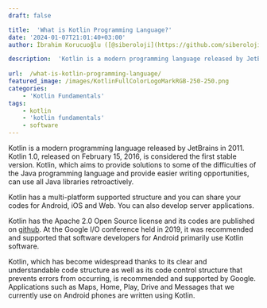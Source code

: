 ```yaml
---
draft: false

title:  'What is Kotlin Programming Language?'
date: '2024-01-07T21:01:40+03:00'
author: İbrahim Korucuoğlu ([@siberoloji](https://github.com/siberoloji))

description:  'Kotlin is a modern programming language released by JetBrains in 2011. Kotlin 1.0, released on February 15, 2016, is considered the first stable version. ' 
 
url:  /what-is-kotlin-programming-language/
featured_image: /images/KotlinFullColorLogoMarkRGB-250-250.png
categories:
    - 'Kotlin Fundamentals'
tags:
    - kotlin
    - 'kotlin fundamentals'
    - software
---
```



Kotlin is a modern programming language released by JetBrains in 2011. Kotlin 1.0, released on February 15, 2016, is considered the first stable version. Kotlin, which aims to provide solutions to some of the difficulties of the Java programming language and provide easier writing opportunities, can use all Java libraries retroactively.



Kotlin has a multi-platform supported structure and you can share your codes for Android, iOS and Web. You can also develop server applications.



Kotlin has the Apache 2.0 Open Source license and its codes are published on <a href="https://github.com/JetBrains/kotlin" data-type="link" data-id="https://github.com/JetBrains/kotlin">github</a>. At the Google I/O conference held in 2019, it was recommended and supported that software developers for Android primarily use Kotlin software.



Kotlin, which has become widespread thanks to its clear and understandable code structure as well as its code control structure that prevents errors from occurring, is recommended and supported by Google. Applications such as Maps, Home, Play, Drive and Messages that we currently use on Android phones are written using Kotlin.
